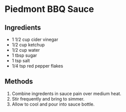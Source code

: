 # Piedmont BBQ Sauce
## Ingredients
- 1 1/2 cup cider vinegar
- 1/2 cup ketchup
- 1/2 cup water
- 1 tbsp sugar
- 1 tsp salt
- 1/4 tsp red pepper flakes

## Methods
1. Combine ingredents in sauce pain over medium heat.
2. Stir frequently and bring to simmer.
3. Allow to cool and pour into sauce bottle.